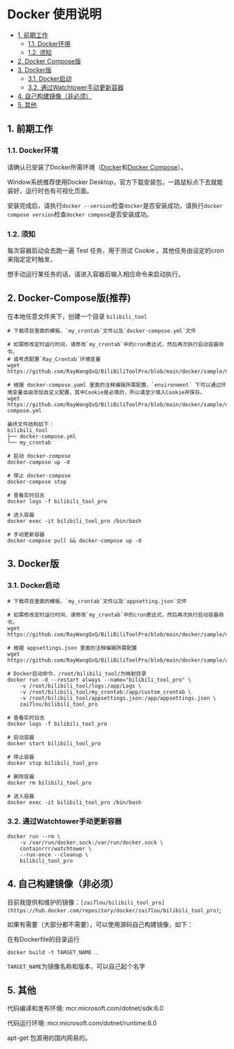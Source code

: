 # Docker 使用说明
<!-- TOC depthFrom:2 -->

- [1. 前期工作](#1-前期工作)
    - [1.1. Docker环境](#11-docker环境)
	- [1.2. 须知](#12-须知)
- [2. Docker Compose版](#2-docker-compose版推荐)
- [3. Docker版](#3-docker版)
	- [3.1. Docker启动](#31-docker启动)
	- [3.2. 通过Watchtower手动更新容器](#32-通过watchtower手动更新容器)
- [4. 自己构建镜像（非必须）](#4-自己构建镜像非必须)
- [5. 其他](#5-其他)





<!-- /TOC -->
## 1. 前期工作

### 1.1. Docker环境

请确认已安装了Docker所需环境（[Docker](https://docs.docker.com/get-docker/)和[Docker Compose](https://docs.docker.com/compose/cli-command/)）。

Window系统推荐使用Docker Desktop，官方下载安装包，一路鼠标点下去就能装好，运行时也有可视化页面。

安装完成后，请执行`docker --version`检查`docker`是否安装成功，请执行`docker compose version`检查`docker compose`是否安装成功。

### 1.2. 须知


每次容器启动会去跑一遍 Test 任务，用于测试 Cookie 。其他任务由设定的cron来指定定时触发，

想手动运行某任务的话，请进入容器后输入相应命令来启动执行。



## 2. Docker-Compose版(推荐) 
在本地任意文件夹下，创建一个目录 `bilibili_tool` 

```
# 下载项目里面的模板，`my_crontab`文件以及`docker-compose.yml`文件

# 如需修改定时运行时间，请修改`my_crontab`中的cron表达式，然后再次执行启动容器命令。
# 或考虑配置`Ray_Crontab`环境变量
wget https://github.com/RayWangQvQ/BiliBiliToolPro/blob/main/docker/sample/my_crontab

# 根据 docker-compose.yaml 里面的注释编辑所需配置，`environment` 下可以通过环境变量自由添加自定义配置，其中Cookie是必填的，所以请至少填入Cookie并保存。
wget https://github.com/RayWangQvQ/BiliBiliToolPro/blob/main/docker/sample/docker-compose.yml

最终文件结构如下：
bilibili_tool
├── docker-compose.yml
└── my_crontab

# 启动 docker-compose
docker-compose up -d

# 停止 docker-compose
docker-compose stop

# 查看实时日志
docker logs -f bilibili_tool_pro

# 进入容器
docker exec -it bilibili_tool_pro /bin/bash

# 手动更新容器
docker-compose pull && docker-compose up -d

```


## 3. Docker版

### 3.1. Docker启动
```
# 下载项目里面的模板，`my_crontab`文件以及`appsetting.json`文件

# 如需修改定时运行时间，请修改`my_crontab`中的cron表达式，然后再次执行启动容器命令。
wget https://github.com/RayWangQvQ/BiliBiliToolPro/blob/main/docker/sample/my_crontab

# 根据 appsettings.json 里面的注释编辑所需配置
wget https://github.com/RayWangQvQ/BiliBiliToolPro/blob/main/docker/sample/appsettings.json

# Docker启动命令，/root/bilibili_tool/为映射目录
docker run -d --restart always --name="bilibili_tool_pro" \
    -v /root/bilibili_tool/logs:/app/Logs \
    -v /root/bilibili_tool/my_crontab:/app/custom_crontab \
    -v /root/bilibili_tool/appsettings.json:/app/appsettings.json \
    zai7lou/bilibili_tool_pro

# 查看实时日志
docker logs -f bilibili_tool_pro

# 启动容器
docker start bilibili_tool_pro

# 停止容器
docker stop bilibili_tool_pro

# 删除容器
docker rm bilibili_tool_pro

# 进入容器
docker exec -it bilibili_tool_pro /bin/bash

```

### 3.2. 通过Watchtower手动更新容器
```
docker run --rm \
    -v /var/run/docker.sock:/var/run/docker.sock \
    containrrr/watchtower \
    --run-once --cleanup \
    bilibili_tool_pro
```

## 4. 自己构建镜像（非必须）

目前我提供和维护的镜像：`[zai7lou/bilibili_tool_pro](https://hub.docker.com/repository/docker/zai7lou/bilibili_tool_pro)`;

如果有需要（大部分都不需要），可以使用源码自己构建镜像，如下：

在有Dockerfile的目录运行

`docker build -t TARGET_NAME .`

 `TARGET_NAME`为镜像名称和版本，可以自己起个名字

## 5. 其他

代码编译和发布环境: mcr.microsoft.com/dotnet/sdk:6.0

代码运行环境: mcr.microsoft.com/dotnet/runtime:6.0

apt-get 包源用的国内网易的。

